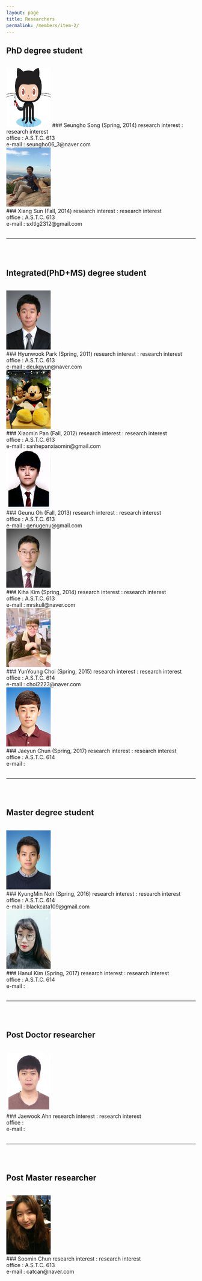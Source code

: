 ```yaml
---
layout: page
title: Researchers
permalink: /members/item-2/
---
```

## PhD degree student        
<br>

<img src="/images/octojekyll.png" class="imgsertoku" width="118px" height="157px" />
### Seungho Song (Spring, 2014)
research interest : research interest
<br>
office : A.S.T.C. 613
<br>
e-mail : seungho06_3@naver.com

<br>

<img src="/images/XiangSun.jpg" class="imgsertoku" width="118px" height="157px" />
<br>
### Xiang Sun (Fall, 2014)
research interest : research interest
<br>
office : A.S.T.C. 613
<br>
e-mail : sxltlg2312@gmail.com

<br>
<br>

----------------------

<br>
<br>

## Integrated(PhD+MS) degree student      
<br>

<img src="/images/HyunwookPark.jpg" class="imgsertoku" width="118px" height="157px" />
<br>
### Hyunwook Park (Spring, 2011)
research interest : research interest
<br>
office : A.S.T.C. 613
<br>
e-mail : deukgyun@naver.com

<br>

<img src="/images/XiaominPan.jpg" class="imgsertoku" width="118px" height="157px" />
<br>
### Xiaomin Pan (Fall, 2012)
research interest : research interest
<br>
office : A.S.T.C. 613
<br>
e-mail : sanhepanxiaomin@gmail.com

<br>

<img src="/images/GeunwooOh.jpg" class="imgsertoku" width="118px" height="157px" />
<br>
### Geunu Oh (Fall, 2013)
research interest : research interest
<br>
office : A.S.T.C. 613
<br>
e-mail : genugenu@gmail.com

<br>

<img src="/images/KihaKim.jpg" class="imgsertoku" width="118px" height="157px" />
<br>
### Kiha Kim (Spring, 2014)
research interest : research interest
<br>
office : A.S.T.C. 613
<br>
e-mail : mrskull@naver.com

<br>

<img src="/images/YunYoungChoi.JPG" class="imgsertoku" width="118px" height="157px" />
<br>
### YunYoung Choi (Spring, 2015)
research interest : research interest
<br>
office : A.S.T.C. 614
<br>
e-mail : choi2223@naver.com

<br>

<img src="/images/JeyunChun.jpg" class="imgsertoku" width="118px" height="157px" />
<br>
### Jaeyun Chun (Spring, 2017)
research interest : research interest
<br>
office : A.S.T.C. 614
<br>
e-mail : 

<br>
<br>

----------------------

<br>
<br>

## Master degree student      
<br>

<img src="/images/KyungMinNoh.jpg" class="imgsertoku" width="118px" height="157px" />
<br>
### KyungMin Noh (Spring, 2016)
research interest : research interest
<br>
office : A.S.T.C. 614
<br>
e-mail : blackcata109@gmail.com

<br>

<img src="/images/HanulKim.jpg" class="imgsertoku" width="118px" height="157px" />
<br>
### Hanul Kim (Spring, 2017)
research interest : research interest
<br>
office : A.S.T.C. 614
<br>
e-mail : 

<br>
<br>

----------------------

<br>
<br>

## Post Doctor researcher
<br>

<img src="/images/JaewookAhn.png" class="imgsertoku" width="118px" height="157px" />
<br>
### Jaewook Ahn 
research interest : research interest
<br>
office : 
<br>
e-mail :

<br>
<br>

----------------------

<br>
<br>

## Post Master researcher
<br>

<img src="/images/SoominChun.jpg" class="imgsertoku"  width="118px" height="157px" />
<br>
### Soomin Chun
research interest : research interest
<br>
office : A.S.T.C. 613
<br>
e-mail : catcan@naver.com
